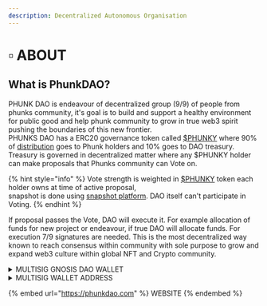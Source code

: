 ```yaml
---
description: Decentralized Autonomous Organisation
---
```


# ▫ ABOUT

## What is PhunkDAO?

PHUNK DAO is endeavour of decentralized group (9/9) of people from phunks community, it's goal is to build and support a healthy environment for public good and help phunk community to grow in true web3 spirit pushing the boundaries of this new frontier. \
PHUNKS DAO has a ERC20 governance token called [$PHUNKY](phunky.md) where 90% of [distribution](phunky.md) goes to Phunk holders and 10% goes to DAO treasury. Treasury is governed in decentralized matter where any $PHUNKY holder can make proposals that Phunks community can Vote on.&#x20;

{% hint style="info" %}
Vote strength is weighted in [$PHUNKY](phunky.md#what-is-usdphunky) token each holder owns at time of active proposal,\
snapshot is done using [snapshot platform](https://snapshot.org/#/). DAO itself can't participate in Voting.&#x20;
{% endhint %}

If proposal passes the Vote, DAO will execute it. For example allocation of funds for new project or endeavour, if true DAO will allocate funds. For execution 7/9 signatures are needed. This is the most decentralized way known to reach consensus within community with sole purpose to grow and expand web3 culture within global NFT and Crypto community.

<details>

<summary>MULTISIG GNOSIS DAO WALLET</summary>

[https://gnosis-safe.io/app/eth:0xf8A4b33A98Ce506B43225002Bb16E0a3bf29882e/balances](https://gnosis-safe.io/app/eth:0xf8A4b33A98Ce506B43225002Bb16E0a3bf29882e/balances)

</details>

<details>

<summary>MULTISIG WALLET ADDRESS</summary>

[https://etherscan.io/address/0xf8a4b33a98ce506b43225002bb16e0a3bf29882e](https://etherscan.io/address/0xf8a4b33a98ce506b43225002bb16e0a3bf29882e)

</details>

{% embed url="https://phunkdao.com" %}
WEBSITE
{% endembed %}
